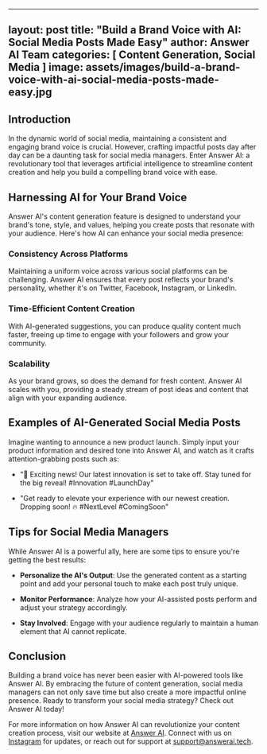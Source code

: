 
---
layout: post
title:  "Build a Brand Voice with AI: Social Media Posts Made Easy"
author: Answer AI Team
categories: [ Content Generation, Social Media ]
image: assets/images/build-a-brand-voice-with-ai-social-media-posts-made-easy.jpg
---

## Introduction

In the dynamic world of social media, maintaining a consistent and engaging brand voice is crucial. However, crafting impactful posts day after day can be a daunting task for social media managers. Enter Answer AI: a revolutionary tool that leverages artificial intelligence to streamline content creation and help you build a compelling brand voice with ease.

## Harnessing AI for Your Brand Voice

Answer AI's content generation feature is designed to understand your brand's tone, style, and values, helping you create posts that resonate with your audience. Here's how AI can enhance your social media presence:

### Consistency Across Platforms

Maintaining a uniform voice across various social platforms can be challenging. Answer AI ensures that every post reflects your brand's personality, whether it's on Twitter, Facebook, Instagram, or LinkedIn.

### Time-Efficient Content Creation

With AI-generated suggestions, you can produce quality content much faster, freeing up time to engage with your followers and grow your community.

### Scalability

As your brand grows, so does the demand for fresh content. Answer AI scales with you, providing a steady stream of post ideas and content that align with your expanding audience.

## Examples of AI-Generated Social Media Posts

Imagine wanting to announce a new product launch. Simply input your product information and desired tone into Answer AI, and watch as it crafts attention-grabbing posts such as:

- "🚀 Exciting news! Our latest innovation is set to take off. Stay tuned for the big reveal! #Innovation #LaunchDay"

- "Get ready to elevate your experience with our newest creation. Dropping soon! 🔥 #NextLevel #ComingSoon"

## Tips for Social Media Managers

While Answer AI is a powerful ally, here are some tips to ensure you're getting the best results:

- **Personalize the AI's Output**: Use the generated content as a starting point and add your personal touch to make each post truly unique.

- **Monitor Performance**: Analyze how your AI-assisted posts perform and adjust your strategy accordingly.

- **Stay Involved**: Engage with your audience regularly to maintain a human element that AI cannot replicate.

## Conclusion

Building a brand voice has never been easier with AI-powered tools like Answer AI. By embracing the future of content generation, social media managers can not only save time but also create a more impactful online presence. Ready to transform your social media strategy? Check out Answer AI today!

For more information on how Answer AI can revolutionize your content creation process, visit our website at [Answer AI][answerai-website]. Connect with us on [Instagram][answerai-insta] for updates, or reach out for support at [support@answerai.tech][answerai-support].

[answerai-website]: https://answerai.tech
[answerai-insta]: https://instagram.com/answerai.tech
[answerai-support]: support@answerai.tech
```